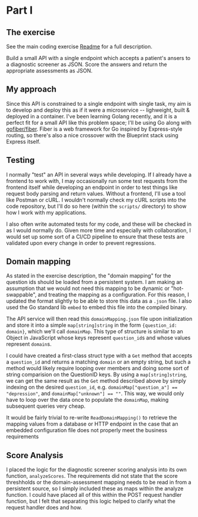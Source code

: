 # Part I

## The exercise
See the main coding exercise [Readme](../Readme.md) for a full description.

Build a small API with a single endpoint which accepts a patient's ansers to a
diagnostic screener as JSON. Score the answers and return the appropriate
assessments as JSON.

## My approach
Since this API is constrained to a single endpoint with single task, my aim is
to develop and deploy this as if it were a microservice -- lighweight, built &
deployed in a container. I've been learning Golang recently, and it is a perfect
fit for a small API like this problem space; I'll be using Go along with
[gofiber/fiber](https://gofiber.io/). Fiber is a web framework for Go inspired
by Express-style routing, so there's also a nice crossover with the Blueprint
stack using Express itself.

## Testing
I normally "test" an API in several ways while developing. If I already have a
frontend to work with, I may occasionally run some test requests from the
frontend itself while developing an endpoint in order to test things like
request body parsing and return values. Without a frontend, I'll use a tool like
Postman or cURL. I wouldn't normally check my cURL scripts into the code
repository, but I'll do so here (within the `scripts/` directory) to show how I
work with my applications.

I also often write automated tests for my code, and these will be checked in as
I would normally do. Given more time and especially with collaboration, I would
set up some sort of a CI/CD pipeline to ensure that these tests are validated
upon every change in order to prevent regressions.

## Domain mapping
As stated in the exercise description, the "domain mapping" for the question ids
should be loaded from a persistent system. I am making an assumption that we
would not need this mapping to be dynamic or "hot-swappable", and treating the
mapping as a configuration. For this reason, I updated the format slightly to be
able to store this data as a `.json` file. I also used the Go standard lib
`embed` to embed this file into the compiled binary.

The API service will then read this `domainMapping.json` file upon
initialization and store it into a simple `map[string]string` in the form
`{question_id: domain}`, which we'll call `domainMap`. This type of structure is
similar to an Object in JavaScript whose keys represent `question_id`s and whose
values represent `domain`s.

I could have created a first-class struct type with a `Get` method that accepts
a `question_id` and returns a matching `domain` or an empty string, but such a
method would likely require looping over members and doing some sort of string
comparision on the QuestionID keys. By using a `map[string]string`, we can get
the same result as the `Get` method described above by simply indexing on the
desired `question_id`, e.g. `domainMap["question_a"] == "depression"`, and
`domainMap["unknown"] == ""`. This way, we would only have to loop over the data
once to populate the `domainMap`, making subsequent queries very cheap.

It would be fairly trivial to re-write `ReadDomainMapping()` to retrieve the
mapping values from a database or HTTP endpoint in the case that an embedded
configuration file does not properly meet the business requirements

## Score Analysis
I placed the logic for the diagnostic screener scoring analysis into its own
function, `analyzeScores`. The requirements did not state that the score
threshholds or the domain-assessment mapping needs to be read in from a
persistent source, so I simply included these as maps within the analyze
function. I could have placed all of this within the POST request handler
function, but I felt that separating this logic helped to clarify what the
request handler does and how.
